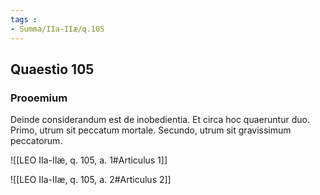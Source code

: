 ```yaml
---
tags : 
- Summa/IIa-IIæ/q.105
---
```


## Quaestio 105

### Prooemium

Deinde considerandum est de inobedientia. Et circa hoc quaeruntur duo. Primo, utrum sit peccatum mortale. Secundo, utrum sit gravissimum peccatorum.

![[LEO IIa-IIæ, q. 105, a. 1#Articulus 1]]

![[LEO IIa-IIæ, q. 105, a. 2#Articulus 2]]

